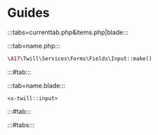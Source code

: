 # Guides

:::tabs=currenttab.php&items.php|blade:::

:::tab=name.php:::

```php
\A17\Twill\Services\Forms\Fields\Input::make()
```

:::#tab:::

:::tab=name.blade:::

```blade
<x-twill::input>
```

:::#tab:::

:::#tabs:::

